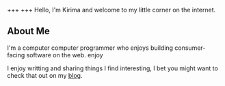 +++
+++
Hello, I'm Kirima and welcome to my little corner on the internet. 

## About Me

I'm a computer computer programmer who enjoys building consumer-facing software on the web. enjoy 

I enjoy writting and sharing things I find interesting, I bet you might want to check that out on my [blog](./blog).


